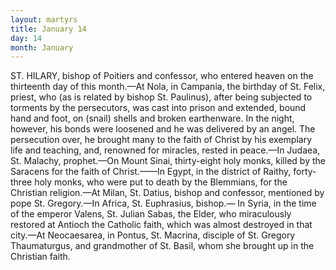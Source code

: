 ```yaml
---
layout: martyrs
title: January 14
day: 14
month: January
---
```

ST. HILARY, bishop of Poitiers and confessor, who entered heaven on the thirteenth day of this month.&mdash;At Nola, in Campania, the birthday of St. Felix, priest, who (as is related by bishop St. Paulinus), after being subjected to torments by the persecutors, was cast into prison and extended, bound hand and foot, on (snail) shells and broken earthenware. In the night, however, his bonds were loosened and he was delivered by an angel. The persecution over, he brought many to the faith of Christ by his exemplary life and teaching, and, renowned for miracles, rested in peace.&mdash;In Judaea, St. Malachy, prophet.&mdash;On Mount Sinai, thirty-eight holy monks, killed by the Saracens for the faith of Christ.&mdash;&mdash;In Egypt, in the district of Raithy, forty-three holy monks, who were put to death by the Blemmians, for the Christian religion.&mdash;At Milan, St. Datius, bishop and confessor, mentioned by pope St. Gregory.&mdash;In Africa, St. Euphrasius, bishop.&mdash; In Syria, in the time of the emperor Valens, St. Julian Sabas, the Elder, who miraculously restored at Antioch the Catholic faith, which was almost destroyed in that city.&mdash;At Neocaesarea, in Pontus, St. Macrina, disciple of St. Gregory Thaumaturgus, and grandmother of St. Basil, whom she brought up in the Christian faith.   
